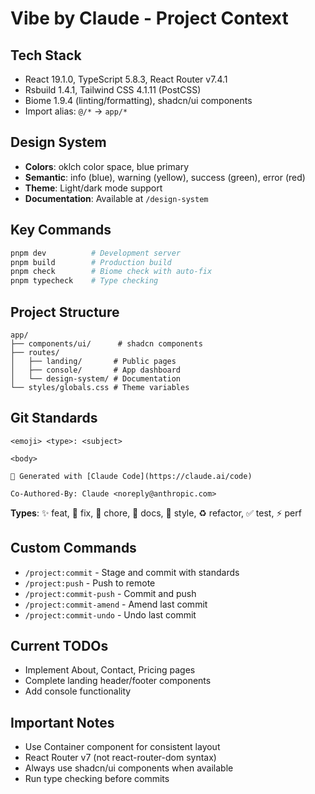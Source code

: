 # Vibe by Claude - Project Context

## Tech Stack
- React 19.1.0, TypeScript 5.8.3, React Router v7.4.1
- Rsbuild 1.4.1, Tailwind CSS 4.1.11 (PostCSS)
- Biome 1.9.4 (linting/formatting), shadcn/ui components
- Import alias: `@/*` → `app/*`

## Design System
- **Colors**: oklch color space, blue primary
- **Semantic**: info (blue), warning (yellow), success (green), error (red)
- **Theme**: Light/dark mode support
- **Documentation**: Available at `/design-system`

## Key Commands
```bash
pnpm dev          # Development server
pnpm build        # Production build
pnpm check        # Biome check with auto-fix
pnpm typecheck    # Type checking
```

## Project Structure
```
app/
├── components/ui/      # shadcn components
├── routes/
│   ├── landing/       # Public pages
│   ├── console/       # App dashboard
│   └── design-system/ # Documentation
└── styles/globals.css # Theme variables
```

## Git Standards
```
<emoji> <type>: <subject>

<body>

🤖 Generated with [Claude Code](https://claude.ai/code)

Co-Authored-By: Claude <noreply@anthropic.com>
```

**Types**: ✨ feat, 🐛 fix, 🔧 chore, 📝 docs, 💄 style, ♻️ refactor, ✅ test, ⚡ perf

## Custom Commands
- `/project:commit` - Stage and commit with standards
- `/project:push` - Push to remote
- `/project:commit-push` - Commit and push
- `/project:commit-amend` - Amend last commit
- `/project:commit-undo` - Undo last commit

## Current TODOs
- Implement About, Contact, Pricing pages
- Complete landing header/footer components
- Add console functionality

## Important Notes
- Use Container component for consistent layout
- React Router v7 (not react-router-dom syntax)
- Always use shadcn/ui components when available
- Run type checking before commits